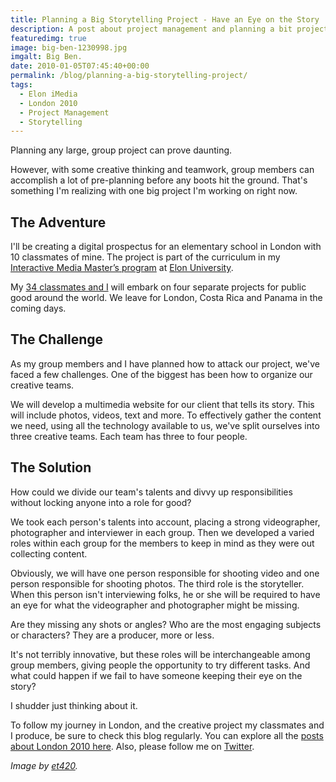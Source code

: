 ```yaml
---
title: Planning a Big Storytelling Project - Have an Eye on the Story
description: A post about project management and planning a bit project – as part of Elon's iMedia program.
featuredimg: true
image: big-ben-1230998.jpg
imgalt: Big Ben.
date: 2010-01-05T07:45:40+00:00
permalink: /blog/planning-a-big-storytelling-project/
tags:
  - Elon iMedia
  - London 2010
  - Project Management
  - Storytelling
---
```


Planning any large, group project can prove daunting.

However, with some creative thinking and teamwork, group members can accomplish a lot of pre-planning before any boots hit the ground. That's something I'm realizing with one big project I'm working on right now.

## The Adventure

I'll be creating a digital prospectus for an elementary school in London with 10 classmates of mine. The project is part of the curriculum in my [Interactive Media Master&#8217;s program](http://www.elon.edu/e-web/academics/communications/interactive_media/) at [Elon University](http://www.elon.edu/).

My [34 classmates and I](http://www.elon.edu/e-web/academics/communications/interactive_media/imediaclass2009.xhtml) will embark on four separate projects for public good around the world. We leave for London, Costa Rica and Panama in the coming days.

## The Challenge

As my group members and I have planned how to attack our project, we've faced a few challenges. One of the biggest has been how to organize our creative teams.

We will develop a multimedia website for our client that tells its story. This will include photos, videos, text and more. To effectively gather the content we need, using all the technology available to us, we've split ourselves into three creative teams. Each team has three to four people.

## The Solution

How could we divide our team's talents and divvy up responsibilities without locking anyone into a role for good?

We took each person's talents into account, placing a strong videographer, photographer and interviewer in each group. Then we developed a varied roles within each group for the members to keep in mind as they were out collecting content.

Obviously, we will have one person responsible for shooting video and one person responsible for shooting photos. The third role is the storyteller. When this person isn't interviewing folks, he or she will be required to have an eye for what the videographer and photographer might be missing.

Are they missing any shots or angles? Who are the most engaging subjects or characters? They are a producer, more or less.

It's not terribly innovative, but these roles will be interchangeable among group members, giving people the opportunity to try different tasks. And what could happen if we fail to have someone keeping their eye on the story?

I shudder just thinking about it.

To follow my journey in London, and the creative project my classmates and I produce, be sure to check this blog regularly. You can explore all the [posts about London 2010 here](/tag/london-2010/). Also, please follow me on [Twitter](http://twitter.com/DavidAKennedy).

_Image by [et420](http://www.sxc.hu/photo/492774)._